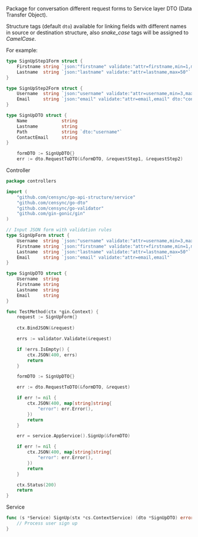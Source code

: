 Package for conversation different request forms to Service layer DTO (Data Transfer Object). 

Structure tags (default `dto`) available for linking fields with different names in source or destination structure, also _snake_case_ tags will be assigned to _CamelCase_. 

For example:
```go
type SignUpStep1Form struct {
	Firstname string `json:"firstname" validate:"attr=firstname,min=1,max=50" dto:"name"`
	Lastname  string `json:"lastname" validate:"attr=lastname,max=50"`
}

type SignUpStep2Form struct {
	Username  string `json:"username" validate:"attr=username,min=3,max=32"`
	Email     string `json:"email" validate:"attr=email,email" dto:"contact_email"`
}

```

```go
type SignUpDTO struct {	
	Name             string
	Lastname         string
    Path             string `dto:"username"`
	ContactEmail     string  
}
```

```go
	formDTO := SignUpDTO{}
	err := dto.RequestToDTO(&formDTO, &requestStep1, &requestStep2)
```


Controller
```go
package controllers

import (
	"github.com/censync/go-api-structure/service"
	"github.com/censync/go-dto"
	"github.com/censync/go-validator"
	"github.com/gin-gonic/gin"
)

// Input JSON form with validation rules
type SignUpForm struct {
	Username  string `json:"username" validate:"attr=username,min=3,max=32"`
	Firstname string `json:"firstname" validate:"attr=firstname,min=1,max=50"`
	Lastname  string `json:"lastname" validate:"attr=lastname,max=50"`
	Email     string `json:"email" validate:"attr=email,email"`
}

type SignUpDTO struct {
	Username  string
	Firstname string
	Lastname  string
	Email     string
}

func TestMethod(ctx *gin.Context) {
	request := SignUpForm{}
	
    ctx.BindJSON(&request)

	errs := validator.Validate(&request)

	if !errs.IsEmpty() {
		ctx.JSON(400, errs)
		return
	}

	formDTO := SignUpDTO{}

	err := dto.RequestToDTO(&formDTO, &request)

	if err != nil {
		ctx.JSON(400, map[string]string{
			"error": err.Error(),
		})
		return
	}

	err = service.AppService().SignUp(&formDTO)

	if err != nil {
		ctx.JSON(400, map[string]string{
			"error": err.Error(),
		})
		return
	}

	ctx.Status(200)
	return
}
```

Service
```go
func (s *Service) SignUp(stx *cs.ContextService) (dto *SignUpDTO) error {
	// Process user sign up
}
```
